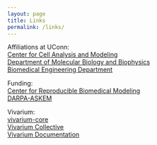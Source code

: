 ```yaml
---
layout: page
title: Links
permalink: /links/
---
```


Affiliations at UConn: \
[Center for Cell Analysis and Modeling](https://health.uconn.edu/cell-analysis-modeling/) \
[Department of Molecular Biology and Biophysics](https://health.uconn.edu/molecular-biology-biophysics/) \
[Biomedical Engineering Department](https://www.bme.uconn.edu) 

Funding: \
[Center for Reproducible Biomedical Modeling](https://reproduciblebiomodels.org) \
[DARPA-ASKEM](https://www.darpa.mil/news-events/2021-12-06) 

Vivarium: \
[vivarium-core](https://github.com/vivarium-collective/vivarium-core) \
[Vivarium Collective](https://vivarium-collective.github.io) \
[Vivarium Documentation](https://vivarium-core.readthedocs.io/en/latest/) 